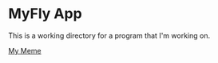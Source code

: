 # MyFly App
This is a working directory for a program that I'm working on.

[My Meme](./letsgo.jpg)
